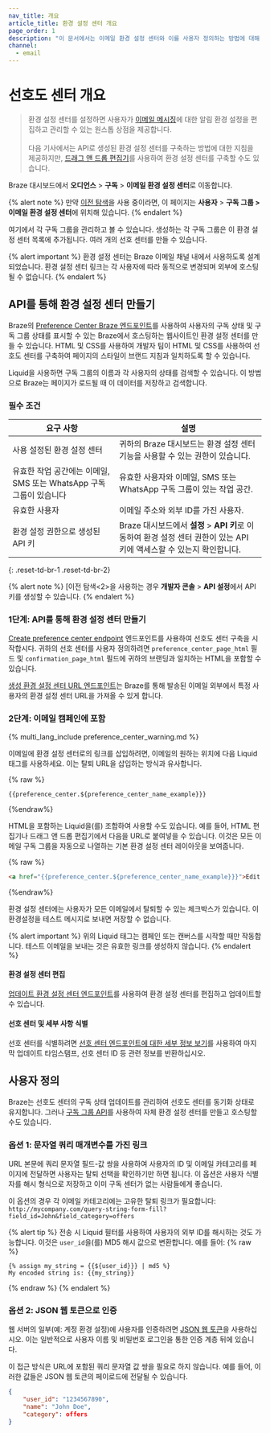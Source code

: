 ```yaml
---
nav_title: 개요
article_title: 환경 설정 센터 개요
page_order: 1
description: "이 문서에서는 이메일 환경 설정 센터와 이를 사용자 정의하는 방법에 대해 설명합니다."
channel:
  - email
---
```


# 선호도 센터 개요

> 환경 설정 센터를 설정하면 사용자가 [이메일 메시징]({{site.baseurl}}/user_guide/message_building_by_channel/email/)에 대한 알림 환경 설정을 편집하고 관리할 수 있는 원스톱 상점을 제공합니다.<br><br>다음 기사에서는 API로 생성된 환경 설정 센터를 구축하는 방법에 대한 지침을 제공하지만, [드래그 앤 드롭 편집기]({{site.baseurl}}/user_guide/message_building_by_channel/email/preference_center/dnd_preference_center/)를 사용하여 환경 설정 센터를 구축할 수도 있습니다.

Braze 대시보드에서 **오디언스** > **구독** > **이메일 환경 설정 센터**로 이동합니다.

{% alert note %}
만약 [이전 탐색]({{site.baseurl}}/navigation)을 사용 중이라면, 이 페이지는 **사용자** > **구독 그룹 > 이메일 환경 설정 센터**에 위치해 있습니다.
{% endalert %}

여기에서 각 구독 그룹을 관리하고 볼 수 있습니다. 생성하는 각 구독 그룹은 이 환경 설정 센터 목록에 추가됩니다. 여러 개의 선호 센터를 만들 수 있습니다.

{% alert important %}
환경 설정 센터는 Braze 이메일 채널 내에서 사용하도록 설계되었습니다. 환경 설정 센터 링크는 각 사용자에 따라 동적으로 변경되며 외부에 호스팅될 수 없습니다.
{% endalert %}

## API를 통해 환경 설정 센터 만들기

Braze의 [Preference Center Braze 엔드포인트]({{site.baseurl}}/api/endpoints/preference_center)를 사용하여 사용자의 구독 상태 및 구독 그룹 상태를 표시할 수 있는 Braze에서 호스팅하는 웹사이트인 환경 설정 센터를 만들 수 있습니다. HTML 및 CSS를 사용하여 개발자 팀이 HTML 및 CSS를 사용하여 선호도 센터를 구축하여 페이지의 스타일이 브랜드 지침과 일치하도록 할 수 있습니다.

Liquid을 사용하면 구독 그룹의 이름과 각 사용자의 상태를 검색할 수 있습니다. 이 방법으로 Braze는 페이지가 로드될 때 이 데이터를 저장하고 검색합니다.

### 필수 조건

| 요구 사항 | 설명 |
|---|---|
| 사용 설정된 환경 설정 센터 | 귀하의 Braze 대시보드는 환경 설정 센터 기능을 사용할 수 있는 권한이 있습니다. |
| 유효한 작업 공간에는 이메일, SMS 또는 WhatsApp 구독 그룹이 있습니다 | 유효한 사용자와 이메일, SMS 또는 WhatsApp 구독 그룹이 있는 작업 공간. |
| 유효한 사용자 | 이메일 주소와 외부 ID를 가진 사용자. |
| 환경 설정 권한으로 생성된 API 키 | Braze 대시보드에서 **설정** > **API 키**로 이동하여 환경 설정 센터 권한이 있는 API 키에 액세스할 수 있는지 확인합니다. |
{: .reset-td-br-1 .reset-td-br-2}

{% alert note %}
[이전 탐색<2>을 사용하는 경우 **개발자 콘솔** > **API 설정**에서 API 키를 생성할 수 있습니다.
{% endalert %}

### 1단계: API를 통해 환경 설정 센터 만들기

[Create preference center endpoint]({{site.baseurl}}/api/endpoints/preference_center/post_create_preference_center/) 엔드포인트를 사용하여 선호도 센터 구축을 시작합시다. 귀하의 선호 센터를 사용자 정의하려면 `preference_center_page_html` 필드 및 `confirmation_page_html` 필드에 귀하의 브랜딩과 일치하는 HTML을 포함할 수 있습니다.

[생성 환경 설정 센터 URL 엔드포인트]({{site.baseurl}}/api/endpoints/preference_center/get_create_url_preference_center/)는 Braze를 통해 발송된 이메일 외부에서 특정 사용자의 환경 설정 센터 URL을 가져올 수 있게 합니다.

### 2단계: 이메일 캠페인에 포함

{% multi_lang_include preference_center_warning.md %}

이메일에 환경 설정 센터로의 링크를 삽입하려면, 이메일의 원하는 위치에 다음 Liquid 태그를 사용하세요. 이는 탈퇴 URL을 삽입하는 방식과 유사합니다.

{% raw %}
```liquid
{{preference_center.${preference_center_name_example}}}
```
{%endraw%}

HTML을 포함하는 Liquid을(를) 조합하여 사용할 수도 있습니다. 예를 들어, HTML 편집기나 드래그 앤 드롭 편집기에서 다음을 URL로 붙여넣을 수 있습니다. 이것은 모든 이메일 구독 그룹을 자동으로 나열하는 기본 환경 설정 센터 레이아웃을 보여줍니다. 

{% raw %}
```html
<a href="{{preference_center.${preference_center_name_example}}}">Edit your preferences</a>
```
{%endraw%}

환경 설정 센터에는 사용자가 모든 이메일에서 탈퇴할 수 있는 체크박스가 있습니다. 이 환경설정을 테스트 메시지로 보내면 저장할 수 없습니다.

{% alert important %}
위의 Liquid 태그는 캠페인 또는 캔버스를 시작할 때만 작동합니다. 테스트 이메일을 보내는 것은 유효한 링크를 생성하지 않습니다.
{% endalert %}

#### 환경 설정 센터 편집

[업데이트 환경 설정 센터 엔드포인트]({{site.baseurl}}/api/endpoints/preference_center/put_update_preference_center/)를 사용하여 환경 설정 센터를 편집하고 업데이트할 수 있습니다. 

#### 선호 센터 및 세부 사항 식별

선호 센터를 식별하려면 [선호 센터 엔드포인트에 대한 세부 정보 보기]({{site.baseurl}}/api/endpoints/preference_center/get_view_details_preference_center/)를 사용하여 마지막 업데이트 타임스탬프, 선호 센터 ID 등 관련 정보를 반환하십시오.

## 사용자 정의

Braze는 선호도 센터의 구독 상태 업데이트를 관리하여 선호도 센터를 동기화 상태로 유지합니다. 그러나 [구독 그룹 API]({{site.baseurl}}/developer_guide/rest_api/subscription_group_api/)를 사용하여 자체 환경 설정 센터를 만들고 호스팅할 수도 있습니다.

### 옵션 1: 문자열 쿼리 매개변수를 가진 링크

URL 본문에 쿼리 문자열 필드-값 쌍을 사용하여 사용자의 ID 및 이메일 카테고리를 페이지에 전달하면 사용자는 탈퇴 선택을 확인하기만 하면 됩니다. 이 옵션은 사용자 식별자를 해시 형식으로 저장하고 이미 구독 센터가 없는 사람들에게 좋습니다.

이 옵션의 경우 각 이메일 카테고리에는 고유한 탈퇴 링크가 필요합니다:<br>
`http://mycompany.com/query-string-form-fill?field_id=John&field_category=offers`

{% alert tip %}
전송 시 Liquid 필터를 사용하여 사용자의 외부 ID를 해시하는 것도 가능합니다. 이것은 `user_id`을(를) MD5 해시 값으로 변환합니다. 예를 들어:
{% raw %}
```liquid
{% assign my_string = {{${user_id}}} | md5 %}
My encoded string is: {{my_string}}
```
{% endraw %}
{% endalert %}

### 옵션 2: JSON 웹 토큰으로 인증

웹 서버의 일부(예: 계정 환경 설정)에 사용자를 인증하려면 [JSON 웹 토큰](https://auth0.com/learn/json-web-tokens/)을 사용하십시오. 이는 일반적으로 사용자 이름 및 비밀번호 로그인을 통한 인증 계층 뒤에 있습니다. 

이 접근 방식은 URL에 포함된 쿼리 문자열 값 쌍을 필요로 하지 않습니다. 예를 들어, 이러한 값들은 JSON 웹 토큰의 페이로드에 전달될 수 있습니다.

```json
{
    "user_id": "1234567890",
    "name": "John Doe",
    "category": offers
}
```
